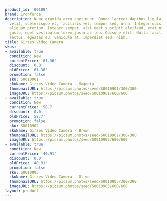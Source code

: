 ```yaml
---
product_id: '00109'
brand: Ironforce
description: Nunc gravida arcu eget nunc. Donec laoreet dapibus ligula. Quisque tortor
  velit, scelerisque et, facilisis vel, tempor sed, urna. Integer quis elit ac mi
  aliquam pretium. Integer semper, nisi eget suscipit eleifend, erat nisl hendrerit
  justo, eget vestibulum lorem justo ac leo. Quisque elit. Nulla facilisi. Cras purus
  lectus, egestas eu, vehicula at, imperdiet sed, nibh.
title: Girzes Video Camera
skus:
- available: true
  condition: New
  currentPrice: '61.36'
  discount: '0.0'
  oldPrice: '61.36'
  promotion: false
  sku: S0010901
  skuName: Girzes Video Camera - Magenta
  thumbnailURL: https://picsum.photos/seed/S0010901/300/300
  imageURL: https://picsum.photos/seed/S0010901/600/600
- available: true
  condition: New
  currentPrice: '58.7'
  discount: '0.0'
  oldPrice: '58.7'
  promotion: false
  sku: S0010902
  skuName: Girzes Video Camera - Brown
  thumbnailURL: https://picsum.photos/seed/S0010902/300/300
  imageURL: https://picsum.photos/seed/S0010902/600/600
- available: true
  condition: New
  currentPrice: '40.91'
  discount: '0.0'
  oldPrice: '40.91'
  promotion: false
  sku: S0010903
  skuName: Girzes Video Camera - Olive
  thumbnailURL: https://picsum.photos/seed/S0010903/300/300
  imageURL: https://picsum.photos/seed/S0010903/600/600
layout: product
---
```

